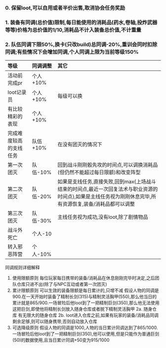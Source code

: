 ### 0. 保留loot,可以自用或者半价出售,取消协会任务奖励 ###  
### 1. 装备有同调(总价值)限制,每日能使用的消耗品(药水,卷轴,投炸武器等等)价格为总价值的1/10,消耗品不计入装备总价值,不计重量 ###
### 2. 队伍同调下限50%,换卡(只改build)总同调-20%,重训会同时扣除同调;有些情况下会增加同调,个人同调上限为当前等级150% ###

|等级|同调调整|其它|
|:-|:-|:-|
|活动前完成pr|个人+10%||
|loot记录员|个人+10%|每级可以换|
|有比较精彩的表现|个人+10%||
|完成难度较高的支线任务|队伍+10%|在没有团灭的情况下|
|第一次团灭|队伍-10%|回到战斗刚刚骰先攻的时间点,可以调换消耗品(但仍然不能超过每日限额)和改变阵型|
|第二次团灭|队伍-20%|如果是支线任务,直接失败,回到max{上场战斗结束的时间点,最近一次回复法术与职业资源的时间点},如果是主线任务视为刚刚休息完毕,所有资源恢复,装备/消耗品都可以调整|
|第三次团灭|队伍-30%|主线任务视为成功,没有loot,除了剧情物品|
|战斗外死亡|个人-10||
|转入邪恶阵营|个人-10%||

同调规则详细解释
1. 使用限额原则
每位玩家每日携带的装备/消耗品在休息刚刚完毕时决定,之后团队仓库只进不出(除了与NPC互动或者第一次团灭)
2. 累计限额原则
可以生效的装备限额是每日累计的,只增不减
假设人物的同调是900.在一天开始时装备了精制长剑(315)与精制灵活胸甲(550),那么他当日的累计就是865/900.一场冒险后他loot到了一把精制巨剑(350),那么他无法使用这把巨剑,即使他将精制长剑放入随身仓库或者脱下精制灵活胸甲
2a. 随身仓库
有无限大的随身仓库
2b. loot进入仓库之前,如果有玩家的装备/消耗品同调剩余足够,则可以随身携带,否则自动放入仓库
3. 可选降级原则
假设人物的同调是1000,人物的当日累计同调达到了865/1000.一场冒险后他loot到了一把精制巨剑(350),他可以使用,但是只能作为普通巨剑(50)的数据使用,且当日累计同调+50变为915/1000

